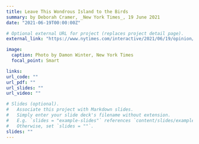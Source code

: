 ```yaml
---
title: Leave This Wondrous Island to the Birds
summary: by Deborah Cramer, _New York Times_, 19 June 2021
date: "2021-06-19T00:00:00Z"

# Optional external URL for project (replaces project detail page).
external_link: "https://www.nytimes.com/interactive/2021/06/19/opinion/carolina-coast-whimbrel-deveaux.html"

image:
  caption: Photo by Damon Winter, New York Times
  focal_point: Smart

links:
url_code: ""
url_pdf: ""
url_slides: ""
url_video: ""

# Slides (optional).
#   Associate this project with Markdown slides.
#   Simply enter your slide deck's filename without extension.
#   E.g. `slides = "example-slides"` references `content/slides/example-slides.md`.
#   Otherwise, set `slides = ""`.
slides: ""
---
```

